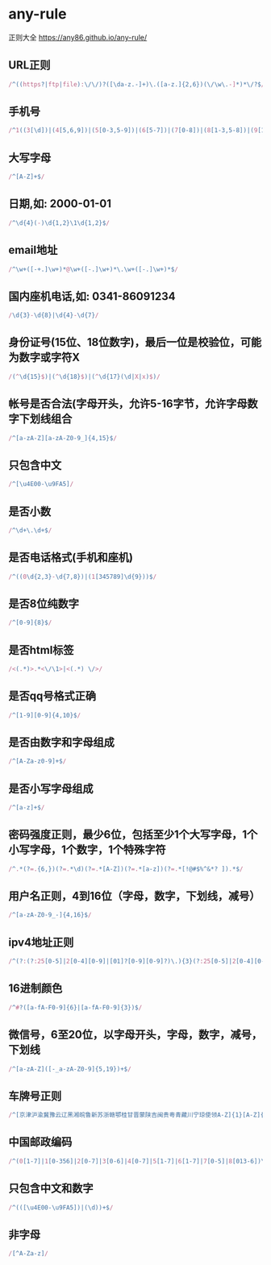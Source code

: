 # any-rule 
正则大全
https://any86.github.io/any-rule/

## URL正则
```javascript
/^((https?|ftp|file):\/\/)?([\da-z.-]+)\.([a-z.]{2,6})(\/\w\.-]*)*\/?$/
```

## 手机号
```javascript
/^1((3[\d])|(4[5,6,9])|(5[0-3,5-9])|(6[5-7])|(7[0-8])|(8[1-3,5-8])|(9[1,8,9]))\d{8}$/
```

## 大写字母
```javascript
/^[A-Z]+$/
```

## 日期,如: 2000-01-01
```javascript
/^\d{4}(-)\d{1,2}\1\d{1,2}$/
```

## email地址
```javascript
/^\w+([-+.]\w+)*@\w+([-.]\w+)*\.\w+([-.]\w+)*$/
```

## 国内座机电话,如: 0341-86091234
```javascript
/\d{3}-\d{8}|\d{4}-\d{7}/
```

## 身份证号(15位、18位数字)，最后一位是校验位，可能为数字或字符X
```javascript
/(^\d{15}$)|(^\d{18}$)|(^\d{17}(\d|X|x)$)/
```

## 帐号是否合法(字母开头，允许5-16字节，允许字母数字下划线组合
```javascript
/^[a-zA-Z][a-zA-Z0-9_]{4,15}$/
```

## 只包含中文
```javascript
/^[\u4E00-\u9FA5]/
```

## 是否小数
```javascript
/^\d+\.\d+$/
```

## 是否电话格式(手机和座机)
```javascript
/^((0\d{2,3}-\d{7,8})|(1[345789]\d{9}))$/
```

## 是否8位纯数字
```javascript
/^[0-9]{8}$/
```

## 是否html标签
```javascript
/<(.*)>.*<\/\1>|<(.*) \/>/
```

## 是否qq号格式正确
```javascript
/^[1-9][0-9]{4,10}$/
```

## 是否由数字和字母组成
```javascript
/^[A-Za-z0-9]+$/
```

## 是否小写字母组成
```javascript
/^[a-z]+$/
```

## 密码强度正则，最少6位，包括至少1个大写字母，1个小写字母，1个数字，1个特殊字符
```javascript
/^.*(?=.{6,})(?=.*\d)(?=.*[A-Z])(?=.*[a-z])(?=.*[!@#$%^&*? ]).*$/
```

## 用户名正则，4到16位（字母，数字，下划线，减号）
```javascript
/^[a-zA-Z0-9_-]{4,16}$/
```

## ipv4地址正则
```javascript
/^(?:(?:25[0-5]|2[0-4][0-9]|[01]?[0-9][0-9]?)\.){3}(?:25[0-5]|2[0-4][0-9]|[01]?[0-9][0-9]?)$/
```

## 16进制颜色
```javascript
/^#?([a-fA-F0-9]{6}|[a-fA-F0-9]{3})$/
```

## 微信号，6至20位，以字母开头，字母，数字，减号，下划线
```javascript
/^[a-zA-Z]([-_a-zA-Z0-9]{5,19})+$/
```

## 车牌号正则
```javascript
/^[京津沪渝冀豫云辽黑湘皖鲁新苏浙赣鄂桂甘晋蒙陕吉闽贵粤青藏川宁琼使领A-Z]{1}[A-Z]{1}[A-Z0-9]{4}[A-Z0-9挂学警港澳]{1}$/
```

## 中国邮政编码
```javascript
/^(0[1-7]|1[0-356]|2[0-7]|3[0-6]|4[0-7]|5[1-7]|6[1-7]|7[0-5]|8[013-6])\d{4}$/
```

## 只包含中文和数字
```javascript
/^(([\u4E00-\u9FA5])|(\d))+$/
```

## 非字母
```javascript
/[^A-Za-z]/
```
